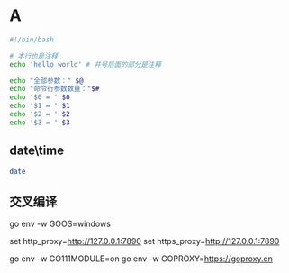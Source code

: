 
# A

```sh
#!/bin/bash

# 本行也是注释
echo 'hello world' # 井号后面的部分是注释

echo "全部参数：" $@
echo "命令行参数数量："$#
echo '$0 = ' $0
echo '$1 = ' $1
echo '$2 = ' $2
echo '$3 = ' $3
```

## date\time

```sh
date

```

## 交叉编译

go env -w GOOS=windows

set http_proxy=<http://127.0.0.1:7890>
set https_proxy=<http://127.0.0.1:7890>

go env -w GO111MODULE=on
go env -w GOPROXY=<https://goproxy.cn>
